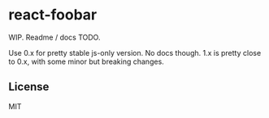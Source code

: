 # react-foobar

WIP. Readme / docs TODO.

Use 0.x for pretty stable js-only version. No docs though.
1.x is pretty close to 0.x, with some minor but breaking changes.

## License

MIT
